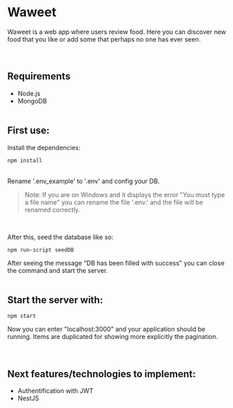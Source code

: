 # Waweet
Waweet is a web app where users review food. Here you can discover new food that you like or add some that perhaps no one has ever seen.
<br/><br/><br/>

## Requirements
- Node.js
- MongoDB
<br/><br/>

## First use:
Install the dependencies:
```
npm install
```
<br/>
Rename '.env_example' to '.env' and config your DB.
<br/>

> Note: If you are on Windows and it displays the error "You must type a file name" you can rename the file '.env.' and the file will be renamed correctly.

<br/>

After this, seed the database like so:
```
npm run-script seedDB
```

After seeing the message \"DB has been filled with success\" you can close the command and start the server.
<br/><br/>

## Start the server with:
```
npm start
```

Now you can enter \"localhost:3000\" and your application should be running. Items are duplicated for showing more explicitly the pagination.
<br/><br/><br/>

## Next features/technologies to implement:
- Authentification with JWT
- NestJS
